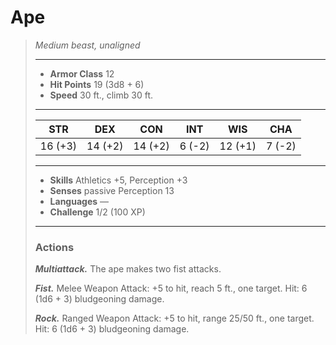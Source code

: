 # Ape
>*Medium beast, unaligned*
>___
>- **Armor Class** 12
>- **Hit Points** 19 (3d8 + 6)
>- **Speed** 30 ft., climb 30 ft.
>___
>|STR|DEX|CON|INT|WIS|CHA|
>|:---:|:---:|:---:|:---:|:---:|:---:|
>|16 (+3)|14 (+2)|14 (+2)|6 (-2)|12 (+1)|7 (-2)|
>___
>- **Skills** Athletics +5, Perception +3
>- **Senses** passive Perception 13
>- **Languages** —
>- **Challenge** 1/2 (100 XP)
>___
>### Actions
>***Multiattack.*** The ape makes two fist attacks.  
>
>***Fist.*** Melee Weapon Attack: +5 to hit, reach 5 ft., one target. Hit: 6 (1d6 + 3) bludgeoning damage.  
>
>***Rock.*** Ranged Weapon Attack: +5 to hit, range 25/50 ft., one target. Hit: 6 (1d6 + 3) bludgeoning damage.